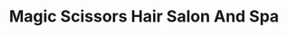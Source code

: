 ---
title: "Magic Scissors Hair Salon And Spa"
url: /camas/magic-scissors-hair-salon-and-spa/
shop: Friseur
---